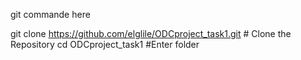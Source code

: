 git commande here

git clone https://github.com/elglile/ODCproject_task1.git # Clone the Repository
cd ODCproject_task1 #Enter folder
